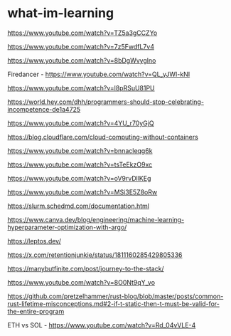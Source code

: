 # what-im-learning
https://www.youtube.com/watch?v=TZ5a3gCCZYo

https://www.youtube.com/watch?v=7z5FwdfL7v4

https://www.youtube.com/watch?v=8bDgWvyglno

Firedancer - https://www.youtube.com/watch?v=QL_yJWI-kNI

https://www.youtube.com/watch?v=l8pRSuU81PU

https://world.hey.com/dhh/programmers-should-stop-celebrating-incompetence-de1a4725

https://www.youtube.com/watch?v=4YU_r70yGjQ

https://blog.cloudflare.com/cloud-computing-without-containers

https://www.youtube.com/watch?v=bnnacleqg6k

https://www.youtube.com/watch?v=tsTeEkzO9xc

https://www.youtube.com/watch?v=oV9rvDllKEg

https://www.youtube.com/watch?v=MSi3E5Z8oRw

https://slurm.schedmd.com/documentation.html

https://www.canva.dev/blog/engineering/machine-learning-hyperparameter-optimization-with-argo/

https://leptos.dev/

https://x.com/retentionjunkie/status/1811160285429805336

https://manybutfinite.com/post/journey-to-the-stack/

https://www.youtube.com/watch?v=8O0Nt9qY_vo

https://github.com/pretzelhammer/rust-blog/blob/master/posts/common-rust-lifetime-misconceptions.md#2-if-t-static-then-t-must-be-valid-for-the-entire-program

ETH vs SOL - https://www.youtube.com/watch?v=Rd_04vVLE-4